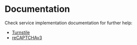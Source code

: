 # Documentation

Check service implementation documentation for further help:

- [Turnstile](./004_turnstile_configuration.md)
- [reCAPTCHAv3](./003_recaptcha_configuration.md)
